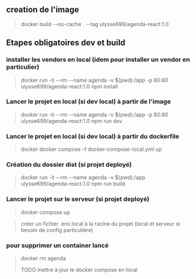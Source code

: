## creation de l'image
> docker build --no-cache . --tag ulysse699/agenda-react:1.0

## Etapes obligatoires dev et build

### installer les vendors en local (idem pour installer un vendor en particulier)
> docker run -ti --rm --name agenda  -v $(pwd):/app -p 80:80 ulysse699/agenda-react:1.0  npm install

### Lancer le projet en local (si dev local) à partir de l'image
> docker run -ti --rm --name agenda -v $(pwd):/app -p 80:80 ulysse699/agenda-react:1.0  npm run dev

### Lancer le projet en local (si dev local) à partir du dockerfile
> docker docker compose -f docker-compose-local.yml up

### Création du dossier dist (si projet deployé)
> docker run -it --rm  --name agenda -v $(pwd):/app ulysse699/agenda-react:1.0 npm run build

### Lancer le projet sur le serveur (si projet deployé)
> docker compose up

> créer un fichier .env.local à la racine du projet (local et serveur si besoin de config particulière)

### pour supprimer un container lancé
> docker rm agenda
> 
> TODO mettre à jour le docker compose en local